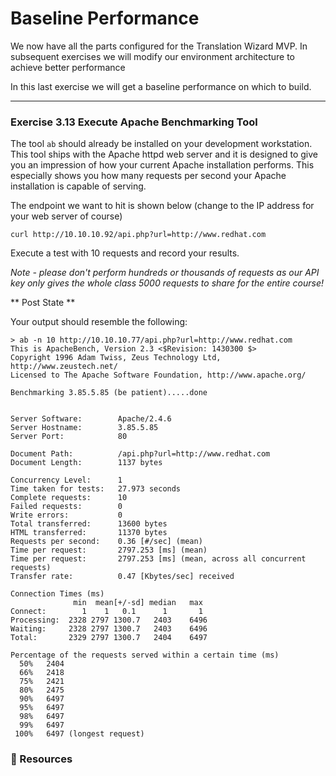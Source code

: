 # Baseline Performance

We now have all the parts configured for the Translation Wizard MVP.
In subsequent exercises we will modify our environment architecture to achieve better performance

In this last exercise we will get a baseline performance on which to build.

<hr>


### Exercise 3.13 Execute Apache Benchmarking Tool

The tool `ab` should already be installed on your development workstation.  This tool ships with the
Apache httpd web server and it  is  designed  to give  you  an  impression  of how your current Apache 
installation performs. This especially shows you how many requests per second your Apache installation 
is capable of serving.

The endpoint we want to hit is shown below (change to the IP address for your web server of course)

```
curl http://10.10.10.92/api.php?url=http://www.redhat.com
```

Execute a test with 10 requests and record your results.

*Note - please don't perform hundreds or thousands of requests as our API key only gives the whole class
5000 requests to share for the entire course!*


** Post State **

Your output should resemble the following:

```
> ab -n 10 http://10.10.10.77/api.php?url=http://www.redhat.com
This is ApacheBench, Version 2.3 <$Revision: 1430300 $>
Copyright 1996 Adam Twiss, Zeus Technology Ltd, http://www.zeustech.net/
Licensed to The Apache Software Foundation, http://www.apache.org/

Benchmarking 3.85.5.85 (be patient).....done


Server Software:        Apache/2.4.6
Server Hostname:        3.85.5.85
Server Port:            80

Document Path:          /api.php?url=http://www.redhat.com
Document Length:        1137 bytes

Concurrency Level:      1
Time taken for tests:   27.973 seconds
Complete requests:      10
Failed requests:        0
Write errors:           0
Total transferred:      13600 bytes
HTML transferred:       11370 bytes
Requests per second:    0.36 [#/sec] (mean)
Time per request:       2797.253 [ms] (mean)
Time per request:       2797.253 [ms] (mean, across all concurrent requests)
Transfer rate:          0.47 [Kbytes/sec] received

Connection Times (ms)
              min  mean[+/-sd] median   max
Connect:        1    1   0.1      1       1
Processing:  2328 2797 1300.7   2403    6496
Waiting:     2328 2797 1300.7   2403    6496
Total:       2329 2797 1300.7   2404    6497

Percentage of the requests served within a certain time (ms)
  50%   2404
  66%   2418
  75%   2421
  80%   2475
  90%   6497
  95%   6497
  98%   6497
  99%   6497
 100%   6497 (longest request)
```



### 📗 Resources


